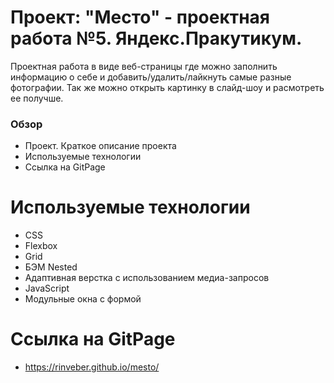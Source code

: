 # Проект: "Место" - проектная работа №5. Яндекс.Пракутикум.
Проектная работа в виде веб-страницы где можно заполнить информацию о себе и добавить/удалить/лайкнуть самые разные фотографии. Так же можно открыть картинку в слайд-шоу и расмотреть ее получше.

### Обзор

* Проект. Краткое описание проекта
* Используемые технологии
* Ссылка на GitPage

# Используемые технологии
* CSS
* Flexbox
* Grid
* БЭМ Nested
* Адаптивная верстка с использованием медиа-запросов
* JavaScript
* Модульные окна с формой

# Ссылка на GitPage
* https://rinveber.github.io/mesto/


